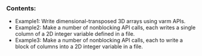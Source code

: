 ### Contents:

* Example1: Write dimensional-transposed 3D arrays using varm APIs.
* Example2: Make a number of nonblocking API calls, each writes a single column of a 2D integer variable defined in a file.
* Example3: Make a number of nonblocking API calls, each to write a block of columns into a 2D integer variable in a file.
